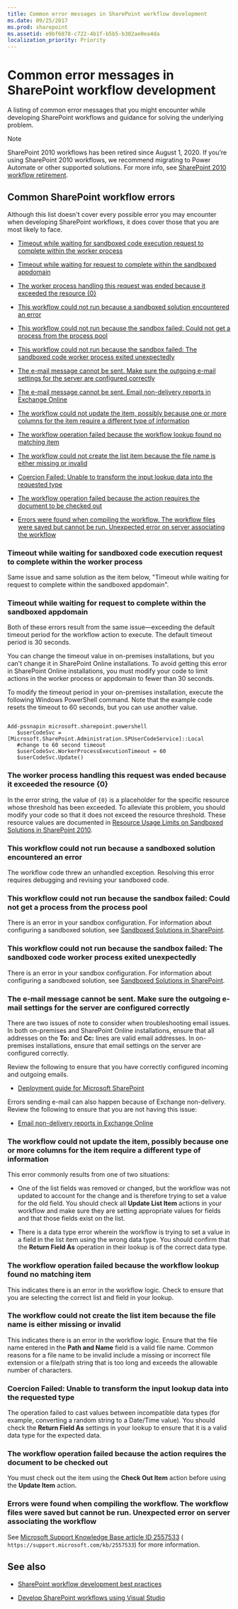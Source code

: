 ```yaml
---
title: Common error messages in SharePoint workflow development
ms.date: 09/25/2017
ms.prod: sharepoint
ms.assetid: e9bf6878-c722-4b1f-b5b5-b302ae0ea4da
localization_priority: Priority
---
```



# Common error messages in SharePoint workflow development
A listing of common error messages that you might encounter while developing SharePoint workflows and guidance for solving the underlying problem.

> [!NOTE]
> SharePoint 2010 workflows has been retired since August 1, 2020. If you’re using SharePoint 2010 workflows, we recommend migrating to Power Automate or other supported solutions. For more info, see [SharePoint 2010 workflow retirement](https://support.microsoft.com/office/sharepoint-2010-workflow-retirement-1ca3fff8-9985-410a-85aa-8120f626965f).

## Common SharePoint workflow errors

Although this list doesn't cover every possible error you may encounter when developing SharePoint workflows, it does cover those that you are most likely to face.
  

    

-  [Timeout while waiting for sandboxed code execution request to complete within the worker process](#bkmk_error01)
    
  
-  [Timeout while waiting for request to complete within the sandboxed appdomain](#bkmk_error02)
    
  
-  [The worker process handling this request was ended because it exceeded the resource {0}](#bkmk_error03)
    
  
-  [This workflow could not run because a sandboxed solution encountered an error](#bkmk_error04)
    
  
-  [This workflow could not run because the sandbox failed: Could not get a process from the process pool](#bkmk_error05)
    
  
-  [This workflow could not run because the sandbox failed: The sandboxed code worker process exited unexpectedly](#bkmk_error06)
    
  
-  [The e-mail message cannot be sent. Make sure the outgoing e-mail settings for the server are configured correctly](#bkmk_error07)


- [The e-mail message cannot be sent. Email non-delivery reports in Exchange Online](https://docs.microsoft.com/Exchange/mail-flow-best-practices/non-delivery-reports-in-exchange-online/non-delivery-reports-in-exchange-online)
    
  
-  [The workflow could not update the item, possibly because one or more columns for the item require a different type of information](#bkmk_error08)
    
  
-  [The workflow operation failed because the workflow lookup found no matching item](#bkmk_error09)
    
  
-  [The workflow could not create the list item because the file name is either missing or invalid](#bkmk_error10)
    
  
-  [Coercion Failed: Unable to transform the input lookup data into the requested type](#bkmk_error11)
    
  
-  [The workflow operation failed because the action requires the document to be checked out](#bkmk_error12)
    
  
-  [Errors were found when compiling the workflow. The workflow files were saved but cannot be run. Unexpected error on server associating the workflow](#bkmk_error13)
    
  

### Timeout while waiting for sandboxed code execution request to complete within the worker process
<a name="bkmk_error01"> </a>

Same issue and same solution as the item below, "Timeout while waiting for request to complete within the sandboxed appdomain".
  
    
    

### Timeout while waiting for request to complete within the sandboxed appdomain
<a name="bkmk_error02"> </a>

Both of these errors result from the same issue—exceeding the default timeout period for the workflow action to execute. The default timeout period is 30 seconds.
  
    
    
You can change the timeout value in on-premises installations, but you can't change it in SharePoint Online installations. To avoid getting this error in SharePoint Online installations, you must modify your code to limit actions in the worker process or appdomain to fewer than 30 seconds.
  
    
    
To modify the timeout period in your on-premises installation, execute the following Windows PowerShell command. Note that the example code resets the timeout to 60 seconds, but you can use another value.
  
    
    



```

Add-pssnapin microsoft.sharepoint.powershell
   $userCodeSvc = [Microsoft.SharePoint.Administration.SPUserCodeService]::Local
   #change to 60 second timeout
   $userCodeSvc.WorkerProcessExecutionTimeout = 60 
   $userCodeSvc.Update()
```


### The worker process handling this request was ended because it exceeded the resource {0}
<a name="bkmk_error03"> </a>

In the error string, the value of  `{0}` is a placeholder for the specific resource whose threshold has been exceeded. To alleviate this problem, you should modify your code so that it does not exceed the resource threshold. These resource values are documented in [Resource Usage Limits on Sandboxed Solutions in SharePoint 2010](https://msdn.microsoft.com/library/gg615462%28v=office.14%29.aspx).
  
    
    

### This workflow could not run because a sandboxed solution encountered an error
<a name="bkmk_error04"> </a>

The workflow code threw an unhandled exception. Resolving this error requires debugging and revising your sandboxed code.
  
    
    

### This workflow could not run because the sandbox failed: Could not get a process from the process pool
<a name="bkmk_error05"> </a>

There is an error in your sandbox configuration. For information about configuring a sandboxed solution, see  [Sandboxed Solutions in SharePoint](https://msdn.microsoft.com/library/ee536577%28v=office.14%29.aspx).
  
    
    

### This workflow could not run because the sandbox failed: The sandboxed code worker process exited unexpectedly
<a name="bkmk_error06"> </a>

There is an error in your sandbox configuration. For information about configuring a sandboxed solution, see  [Sandboxed Solutions in SharePoint](https://msdn.microsoft.com/library/ee536577%28v=office.14%29.aspx).
  
    
    

### The e-mail message cannot be sent. Make sure the outgoing e-mail settings for the server are configured correctly
<a name="bkmk_error07"> </a>

There are two issues of note to consider when troubleshooting email issues. In both on-premises and SharePoint Online installations, ensure that all addresses on the **To:** and **Cc:** lines are valid email addresses. In on-premises installations, ensure that email settings on the server are configured correctly.
  
    
    
Review the following to ensure that you have correctly configured incoming and outgoing emails.
  
    
    

-  [Deployment guide for Microsoft SharePoint](https://download.microsoft.com/download/1/F/6/1F6D3BE4-1174-4320-A1D1-C0E2681CCCF3/Deployment-guide-for-SharePoint-2013.pdf)



Errors sending e-mail can also happen because of Exchange non-delivery.  Review the following to ensure that you are not having this issue:



- [Email non-delivery reports in Exchange Online](https://docs.microsoft.com/Exchange/mail-flow-best-practices/non-delivery-reports-in-exchange-online/non-delivery-reports-in-exchange-online)    

  
### The workflow could not update the item, possibly because one or more columns for the item require a different type of information
<a name="bkmk_error08"> </a>

This error commonly results from one of two situations:
  
    
    

- One of the list fields was removed or changed, but the workflow was not updated to account for the change and is therefore trying to set a value for the old field. You should check all **Update List Item** actions in your workflow and make sure they are setting appropriate values for fields and that those fields exist on the list.
    
  
- There is a data type error wherein the workflow is trying to set a value in a field in the list item using the wrong data type. You should confirm that the **Return Field As** operation in their lookup is of the correct data type.
    
  

### The workflow operation failed because the workflow lookup found no matching item
<a name="bkmk_error09"> </a>

This indicates there is an error in the workflow logic. Check to ensure that you are selecting the correct list and field in your lookup.
  
    
    

### The workflow could not create the list item because the file name is either missing or invalid
<a name="bkmk_error10"> </a>

This indicates there is an error in the workflow logic. Ensure that the file name entered in the **Path and Name** field is a valid file name. Common reasons for a file name to be invalid include a missing or incorrect file extension or a file/path string that is too long and exceeds the allowable number of characters.
  
    
    

### Coercion Failed: Unable to transform the input lookup data into the requested type
<a name="bkmk_error11"> </a>

The operation failed to cast values between incompatible data types (for example, converting a random string to a Date/Time value). You should check the **Return Field As** settings in your lookup to ensure that it is a valid data type for the expected data.
  
    
    

### The workflow operation failed because the action requires the document to be checked out
<a name="bkmk_error12"> </a>

You must check out the item using the **Check Out Item** action before using the **Update Item** action.
  
    
    

### Errors were found when compiling the workflow. The workflow files were saved but cannot be run. Unexpected error on server associating the workflow
<a name="bkmk_error13"> </a>

See  [Microsoft Support Knowledge Base article ID 2557533](https://support.microsoft.com/kb/2557533) ( `https://support.microsoft.com/kb/2557533`) for more information.
  
    
    

## See also
<a name="bk_addresources"> </a>


-  [SharePoint workflow development best practices](sharepoint-workflow-development-best-practices.md)
    
  
-  [Develop SharePoint workflows using Visual Studio](develop-sharepoint-workflows-using-visual-studio.md)
    
  

  
    
    

